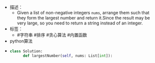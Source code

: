 - 描述：
	- Given a list of non-negative integers `nums`, arrange them such that they form the largest number and return it.Since the result may be very large, so you need to return a string instead of an integer.
- 标签：
	- #字符串 #排序 #贪心算法 #内置函数
- python算法
- ```python
  class Solution:
    	def largestNumber(self, nums: List[int]):
        	
        
  
  
        
      
      
  ```